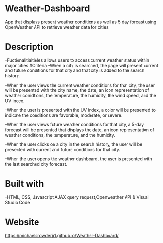 # Weather-Dashboard
App that displays present weather conditions as well as 5 day forcast using OpenWeather API to retrieve weather data for cities.
# Description
-Fuctionalitiaitieles allows users to access current weather status within major cities 
#Criteria
-When a city is searched, the page will present current and future conditions for that city and that city is added to the search history.

-When the user views the current weather conditions for that city, the user will be presented with the city name, the date, an icon representation of weather conidtions, the temperature, the humidity, the wind speed, and the UV index.

-When the user is presented with the UV index, a color will be presented to indicate the conditions are favorable, moderate, or severe.

-When the user views future weather conditions for that city, a 5-day forecast will be presented that displays the date, an icon representation of weather conditions, the temperature, and the humidity.

-When the user clicks on a city in the search history, the user will be presented with current and future conditions for that city.

-When the user opens the weather dashboard, the user is presented with the last searched city forecast.
# Built with 
-HTML, CSS, Javascript,AJAX query request,Openweather API & Visual Studio Code
# Website
https://michaelcrowderjr1.github.io/Weather-Dashboard/
